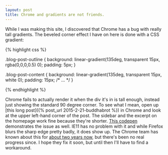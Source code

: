 ```yaml
---
layout: post
title: Chrome and gradients are not friends.
---
```


While I was making this site, I discovered that Chrome has a bug with really tall gradients. The beveled corner effect I have on here is done with a CSS gradient:

{% highlight css %}

.blog-post-outline {
	background: linear-gradient(135deg, transparent 15px, rgba(0,0,0,0.5) 0);
	padding: 5px;
}

.blog-post-content {
	background: linear-gradient(135deg, transparent 15px, white 0);
	padding: 15px;
	/* ... */
}

{% endhighlight %}

Chrome fails to actually render it when the div it's in is tall enough, instead just showing the standard 90 degree corner. To see what I mean, open up [this long post]({% post_url 2015-2-21-buddhabrot %}) in Chrome and look at the upper left-hand corner of the post. The sidebar and the excerpt on the homepage work fine because they're shorter. [This codepen](http://codepen.io/anon/pen/KwBwBp) demonstrates the issue as well. IE11 has no problem with it and while Firefox blurs the sharp edge pretty badly, it does show up. The Chrome team has known about this for [about two years now](https://code.google.com/p/chromium/issues/detail?id=177293), but there's been no real progress since. I hope they fix it soon, but until then I'll have to find a workaround.